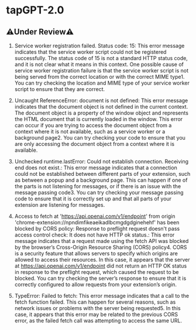 # tapGPT-2.0

## ⚠️Under Review⚠️

1. Service worker registration failed. Status code: 15: This error message indicates that the service worker script could not be registered successfully. The status code of 15 is not a standard HTTP status code, and it is not clear what it means in this context. One possible cause of service worker registration failure is that the service worker script is not being served from the correct location or with the correct MIME type1. You can try checking the location and MIME type of your service worker script to ensure that they are correct.

2. Uncaught ReferenceError: document is not defined: This error message indicates that the document object is not defined in the current context. The document object is a property of the window object and represents the HTML document that is currently loaded in the window. This error can occur if you are trying to access the document object from a context where it is not available, such as a service worker or a background page2. You can try checking your code to ensure that you are only accessing the document object from a context where it is available.

3. Unchecked runtime.lastError: Could not establish connection. Receiving end does not exist.: This error message indicates that a connection could not be established between different parts of your extension, such as between a popup and a background page. This can happen if one of the parts is not listening for messages, or if there is an issue with the message passing code3. You can try checking your message passing code to ensure that it is correctly set up and that all parts of your extension are listening for messages.

4. Access to fetch at 'https://api.openai.com/v1/endpoint' from origin 'chrome-extension://npndimfikeaeikadlbcmgdgdginehehf' has been blocked by CORS policy: Response to preflight request doesn't pass access control check: It does not have HTTP ok status.: This error message indicates that a request made using the fetch API was blocked by the browser’s Cross-Origin Resource Sharing (CORS) policy4. CORS is a security feature that allows servers to specify which origins are allowed to access their resources. In this case, it appears that the server at https://api.openai.com/v1/endpoint did not return an HTTP OK status in response to the preflight request, which caused the request to be blocked. You can try checking the server’s response to ensure that it is correctly configured to allow requests from your extension’s origin.

5. TypeError: Failed to fetch: This error message indicates that a call to the fetch function failed. This can happen for several reasons, such as network issues or problems with the server being requested5. In this case, it appears that this error may be related to the previous CORS error, as the failed fetch call was attempting to access the same URL.
